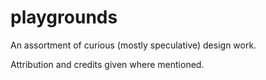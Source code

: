 # playgrounds
An assortment of curious (mostly speculative) design work.

Attribution and credits given where mentioned.
